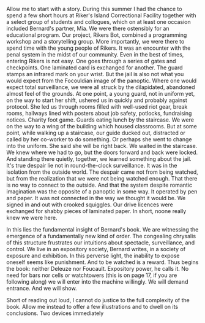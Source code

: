 Allow me to start with a story. During this summer I had the chance to spend a
few short hours at Riker's Island Correctional Facility together with a select
group of students and collogues, which on at least one occasion included
Bernard's partner, Mia. We were there ostensibly for an educational program.
Our project, Rikers Bot, combined a programming workshop and a storytelling
group. More importantly, we were there to spend time with the young people of
Rikers. It was an encounter with the penal system in the midst of our
community. Even in the best of times, entering Rikers is not easy. One goes
through a series of gates and checkpoints. One laminated card is exchanged for
another. The guard stamps an infrared mark on your wrist. But the jail is also
not what you would expect from the Focouldian image of the panoptic. Where one
would expect total surveillance, we were all struck by the dilapidated,
abandoned almost feel of the grounds. At one point, a young guard, not in
uniform yet, on the way to start her shift, ushered us in quickly and probably
against protocol. She led us through rooms filled with well-used riot gear,
break rooms, hallways lined with posters about job safety, potlocks,
fundraising notices. Charity foot game. Guards eating lunch by the staircase.
We were on the way to a wing of the building which housed classrooms. But at
some point, while walking up a staircase, our guide ducked out, distracted or
called by her co-worker to do something. Or perhaps she went to change into
the uniform. She said she will be right back. We waited in the staircase.
We knew where we had to go, but the doors forward and back were locked. And
standing there quietly, together, we learned something about the jail. It's
true despair lie not in round-the-clock surveillance. It was in the isolation
from the outside world. The despair came not from being watched, but from the
realization that we were not being watched enough. That there is no way to
connect to the outside. And that the system despite romantic imagination was
the opposite of a panoptic in some way. It operated by pen and paper. It was
not connected in the way we thought it would be. We signed in and out with
crooked squiggles. Our drive licences were exchanged for shabby pieces of
laminated paper. In short, noone really knew we were here.

In this lies the fundamental insight of Bernard's book. We are witnessing the
emergence of a fundamentally new kind of order. The congealing chrysalis of
this structure frustrates our intuitions about spectacle, surveillance, and
control. We live in an expository society, Bernard writes, in a society of
exposure and exhibition. In this perverse light, the inability to expose
oneself seems like punishment. And to be watched is a reward. Thus begins the
book: neither Deleuze nor Foucault. Expository power, he calls it. No need for
bars nor cells or watchtowers (this is on page 17, if you are following along)
we will enter into the machine willingly. We will demand entrance. And we will
show.

Short of reading out loud, I cannot do justice to the full complexity of the
book. Allow me instead to offer a few illustrations and to dwell on its
conclusions. Two devices immediately 


